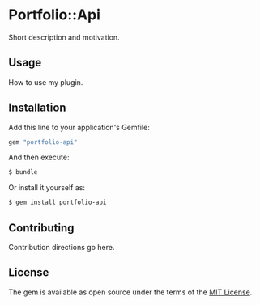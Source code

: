 # Portfolio::Api
Short description and motivation.

## Usage
How to use my plugin.

## Installation
Add this line to your application's Gemfile:

```ruby
gem "portfolio-api"
```

And then execute:
```bash
$ bundle
```

Or install it yourself as:
```bash
$ gem install portfolio-api
```

## Contributing
Contribution directions go here.

## License
The gem is available as open source under the terms of the [MIT License](https://opensource.org/licenses/MIT).
